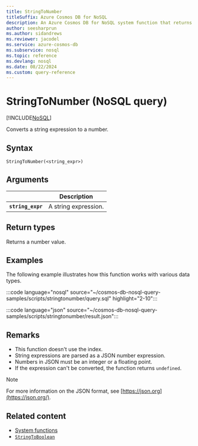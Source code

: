 ```yaml
---
title: StringToNumber
titleSuffix: Azure Cosmos DB for NoSQL
description: An Azure Cosmos DB for NoSQL system function that returns a string expression converted to a number.
author: seesharprun
ms.author: sidandrews
ms.reviewer: jacodel
ms.service: azure-cosmos-db
ms.subservice: nosql
ms.topic: reference
ms.devlang: nosql
ms.date: 08/22/2024
ms.custom: query-reference
---
```


# StringToNumber (NoSQL query)

[!INCLUDE[NoSQL](../../includes/appliesto-nosql.md)]

Converts a string expression to a number.

## Syntax

```nosql
StringToNumber(<string_expr>)  
```  

## Arguments

| | Description |
| --- | --- |
| **`string_expr`** | A string expression. |

## Return types

Returns a number value.

## Examples

The following example illustrates how this function works with various data types.

:::code language="nosql" source="~/cosmos-db-nosql-query-samples/scripts/stringtonumber/query.sql" highlight="2-10":::

:::code language="json" source="~/cosmos-db-nosql-query-samples/scripts/stringtonumber/result.json":::

## Remarks

- This function doesn't use the index.
- String expressions are parsed as a JSON number expression.
- Numbers in JSON must be an integer or a floating point.
- If the expression can't be converted, the function returns `undefined`.

> [!NOTE]
> For more information on the JSON format, see [https://json.org](https://json.org/).

## Related content

- [System functions](system-functions.yml)
- [`StringToBoolean`](stringtoboolean.md)

